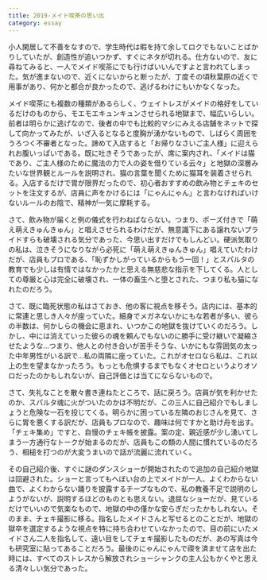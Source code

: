 ```yaml
---
title: 2019-メイド喫茶の思い出
category: essay
---
```


小人閑居して不善をなすので、学生時代は暇を持て余してロクでもないことばかりしていたが、創造性が追いつかず、すぐにネタが切れる。仕方ないので、友に尋ねてみると、一人でメイド喫茶にでも行けばいいんですよと言われてしまった。気が進まないので、近くにないからと断ったが、丁度その頃秋葉原の近くで用事があり、何かと都合が良かったので、逃げるわけにもいかなくなった。

メイド喫茶にも複数の種類があるらしく、ウェイトレスがメイドの格好をしているだけのものから、モエモエキュンキュンさせられる地獄まで、幅広いらしい。前者は明らかに逃げなので、後者の中でも比較的マシにみえる店舗をネットで探して向かってみたが、いざ入るとなると度胸が湧かないもので、しばらく周囲をうろつく不審者となった。諦めて入店すると「お帰りなさいご主人様」に迎えられお腹いっぱいである。既に吐きそうであったが、席に案内され、「メイドは猫であり、ご主人様のために魔法の力で人の姿を借りている云々」と地獄の深層みたいな世界観とルールを説明され、猫の言葉を聞くために猫耳を装着させられる。入店するだけで胃が限界だったので、初心者おすすめの飲み物とチェキのセットを注文するが、店員に声をかけるには「にゃんにゃん」と言わなければいけないルールのお陰で、精神が一気に摩耗する。

さて、飲み物が届くと例の儀式を行わねばならない。つまり、ポーズ付きで「萌え萌えきゅんきゅん」と唱えさせられるわけだが、無意識下にある譲れないプライドすらも破壊される気分であった、今思い出すだけでもしんどい。硬派気取りの私は、泣きそうになりながら必死に「萌え萌えきゅんきゅん」唱えていたわけだが、店員もプロである、「恥ずかしがっているからもう一回！」とスパルタの教育でも少しは有情ではなかったかと思える無慈悲な指示を下してくる。人としての尊厳と心は完全に破壊され、一体の畜生へと堕とされた、つまり私も猫になれたのだろう。

さて、既に臨死状態の私はさておき、他の客に視点を移そう。店内には、基本的に常連と思しき人々が座っていた。細身でメガネないかにもな若者が多い、彼らの半数は、何かしらの機会に恵まれ、いつかこの地獄を抜けていくのだろう。しかし、中には消えていった彼らの魂を頼んでもないのに勝手に受け継いで凝縮させたような...つまり、他人との付き合いが苦手そうな、いかにもな雰囲気の太った中年男性がいる訳で...私の両隣に座っていた。これがオセロなら私は、これ以上の生を望まなかったろう。もっとも危惧するまでもなくオセロというよりオソロだったのかもしれないが、自己評価とは当てにならないもので。

さて、失礼なことを散々書き連ねたところで、話に戻ろう。店員が気を利かせたのか、スパルタ魂に火がついたのかは不明だが、この三人に自己紹介でもしましょうと危険な一石を投じてくる。明らかに困っている左隣のおじさんを見て、さらに胃を悪くする訳だが、店員もプロなので、趣味は何ですかと助け舟を出す。「チェキ集め」ですと、自慢のチェキ帳を披露。案の定、親近感が少し湧いてしまう一方通行なトークが始まるのだが、店員もこの類の人間に慣れているのだろう、相槌を打つのが大変うまいので話が流麗に流れていく。

その自己紹介後、すぐに謎のダンスショーが開始されたので追加の自己紹介地獄は回避された。ショーと言ってもへぼい台の上でメイドが一人、よくわからない曲で、よくわからない踊りを披露するチープなもので、私の教養不足で説明のしようがないが、説明するほどのものとも思えない。退屈なショーだが、見ているだけでいいので気楽なもので、地獄の中の僅かな安らぎだったかもしれない。そのまま、チェキ撮影に移る。指名したメイドさんと写せるとのことだが、地獄の獄卒を選定するような視点を特に持ち合わせていなかったので、目の前にいたメイドさん二人を指名して、遠い目をしてチェキ撮影したものだが、あの写真は今も研究室に貼ってあることだろう。最後のにゃんにゃんで禊を済ませて店を出た時には、すべてのストレスから解放されショーシャンクの主人公もかくやと思える清々しい気分であった。